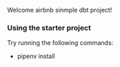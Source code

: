 Welcome airbnb  sinmple dbt project!

### Using the starter project

Try running the following commands:
- pipenv install
